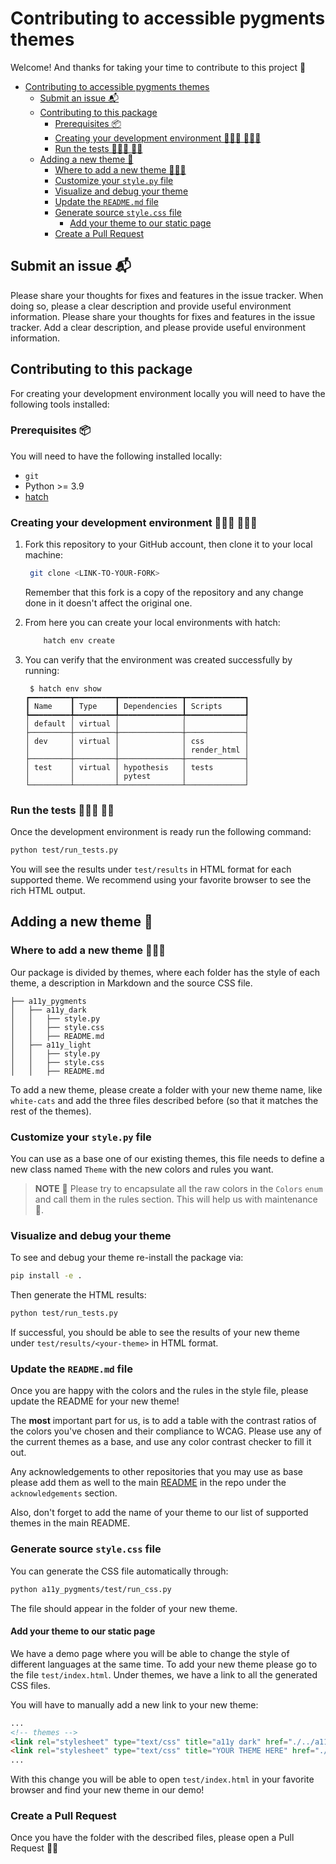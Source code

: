 # Contributing to accessible pygments themes

Welcome! And thanks for taking your time to contribute to this project 🤩

- [Contributing to accessible pygments themes](#contributing-to-accessible-pygments-themes)
  - [Submit an issue 📬](#submit-an-issue-)
  - [Contributing to this package](#contributing-to-this-package)
    - [Prerequisites 📦](#prerequisites-)
    - [Creating your development environment 👩🏻‍💻 👨🏼‍💻](#creating-your-development-environment--)
    - [Run the tests 🏃🏻‍♀️ 🏃‍♂️](#run-the-tests-️-️)
  - [Adding a new theme 🎨](#adding-a-new-theme-)
    - [Where to add a new theme 👩🏼‍🎨](#where-to-add-a-new-theme-)
    - [Customize your `style.py` file](#customize-your-stylepy-file)
    - [Visualize and debug your theme](#visualize-and-debug-your-theme)
    - [Update the `README.md` file](#update-the-readmemd-file)
    - [Generate source `style.css` file](#generate-source-stylecss-file)
      - [Add your theme to our static page](#add-your-theme-to-our-static-page)
    - [Create a Pull Request](#create-a-pull-request)

## Submit an issue 📬

Please share your thoughts for fixes and features in the issue tracker.
When doing so, please a clear description and provide useful environment information.
Please share your thoughts for fixes and features in the issue tracker. Add a clear description, and please provide useful environment information.

## Contributing to this package

For creating your development environment locally you will need to have the following tools installed:

### Prerequisites 📦

You will need to have the following installed locally:

- `git`
- Python >= 3.9
- [hatch](https://hatch.pypa.io/)

### Creating your development environment 👩🏻‍💻 👨🏼‍💻

1. Fork this repository to your GitHub account, then clone it to your local machine:

   ```bash
    git clone <LINK-TO-YOUR-FORK>
   ```

   Remember that this fork is a copy of the repository and any change done in it doesn't affect the original one.

2. From here you can create your local environments with hatch:

   ```bash
       hatch env create
   ```

3. You can verify that the environment was created successfully by running:

   ```console
    $ hatch env show
   ┏━━━━━━━━━┳━━━━━━━━━┳━━━━━━━━━━━━━━┳━━━━━━━━━━━━━┓
   ┃ Name    ┃ Type    ┃ Dependencies ┃ Scripts     ┃
   ┡━━━━━━━━━╇━━━━━━━━━╇━━━━━━━━━━━━━━╇━━━━━━━━━━━━━┩
   │ default │ virtual │              │             │
   ├─────────┼─────────┼──────────────┼─────────────┤
   │ dev     │ virtual │              │ css         │
   │         │         │              │ render_html │
   ├─────────┼─────────┼──────────────┼─────────────┤
   │ test    │ virtual │ hypothesis   │ tests       │
   │         │         │ pytest       │             │
   └─────────┴─────────┴──────────────┴─────────────┘
   ```

### Run the tests 🏃🏻‍♀️ 🏃‍♂️

Once the development environment is ready run the following command:

```bash
python test/run_tests.py
```

You will see the results under `test/results` in HTML format for each supported theme.
We recommend using your favorite browser to see the rich HTML output.

## Adding a new theme 🎨

### Where to add a new theme 👩🏼‍🎨

Our package is divided by themes, where each folder has the style of each theme, a description in Markdown and the source CSS file.

```text
├── a11y_pygments
│   ├── a11y_dark
│   │   ├── style.py
│   │   ├── style.css
│   │   ├── README.md
│   ├── a11y_light
│   │   ├── style.py
│   │   ├── style.css
│   │   ├── README.md
```

To add a new theme, please create a folder with your new theme name, like `white-cats` and add the three files described before (so that it matches the rest of the themes).

### Customize your `style.py` file

You can use as a base one of our existing themes, this file needs to define a new class named `Theme` with the new colors and rules you want.

> **NOTE** 📝
> Please try to encapsulate all the raw colors in the `Colors` `enum` and call them in the rules section.
> This will help us with maintenance 🙏.

### Visualize and debug your theme

To see and debug your theme re-install the package via:

```bash
pip install -e .
```

Then generate the HTML results:

```bash
python test/run_tests.py
```

If successful, you should be able to see the results of your new theme under `test/results/<your-theme>` in HTML format.

### Update the `README.md` file

Once you are happy with the colors and the rules in the style file, please update the README for your new theme!

The **most** important part for us, is to add a table with the contrast ratios of the colors you've chosen and their compliance to WCAG. Please use any of the current themes as a base, and use any color contrast checker to fill it out.

Any acknowledgements to other repositories that you may use as base please add them as well to the main [README](./README.md) in the repo under the `acknowledgements` section.

Also, don't forget to add the name of your theme to our list of supported themes in the main README.

### Generate source `style.css` file

You can generate the CSS file automatically through:

```bash
python a11y_pygments/test/run_css.py
```

The file should appear in the folder of your new theme.

#### Add your theme to our static page

We have a demo page where you will be able to change the style of different languages at the same time.
To add your new theme please go to the file `test/index.html`. Under themes, we have a link to all the generated CSS files.

You will have to manually add a new link to your new theme:

```HTML
...
<!-- themes -->
<link rel="stylesheet" type="text/css" title="a11y dark" href="./../a11y_pygments/a11y_dark/style.css">
<link rel="stylesheet" type="text/css" title="YOUR THEME HERE" href="./../a11y_pygments/<your-theme>/style.css">
...

```

With this change you will be able to open `test/index.html` in your favorite browser and find your new theme in our demo!

### Create a Pull Request

Once you have the folder with the described files, please open a Pull Request 👏🏻
